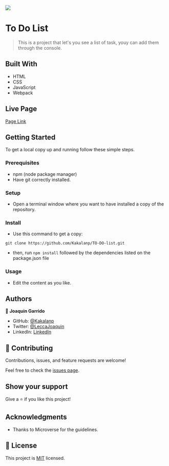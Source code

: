 ![](https://img.shields.io/badge/Microverse-blueviolet)

# To Do List

> This is a project that let's you see a list of task, youy can add them through the console.


## Built With

- HTML
- CSS
- JavaScript
- Webpack

## Live Page

[Page Link](https://kakalanp.github.io/TO-DO-list/dist/)


## Getting Started

To get a local copy up and running follow these simple steps.

### Prerequisites

- npm (node package manager)
- Have git correctly installed.

### Setup

- Open a terminal window where you want to have installed a copy of the repository.

### Install

- Use this command to get a copy:
```
git clone https://github.com/Kakalanp/TO-DO-list.git
```

- then, run `npm install` followed by the dependencies listed on the package.json file
### Usage

- Edit the content as you like.


## Authors

👤 **Joaquin Garrido**

- GitHub: [@Kakalanp](https://github.com/Kakalanp)
- Twitter: [@LeccaJoaquin](https://twitter.com/LeccaJoaquin)
- LinkedIn: [LinkedIn](https://www.linkedin.com/in/joaquín-garrido-lecca-zanetti-623583204)


## 🤝 Contributing

Contributions, issues, and feature requests are welcome!

Feel free to check the [issues page](../../issues/).

## Show your support

Give a ⭐️ if you like this project!

## Acknowledgments

- Thanks to Microverse for the guidelines.


## 📝 License

This project is [MIT](./MIT.md) licensed.
